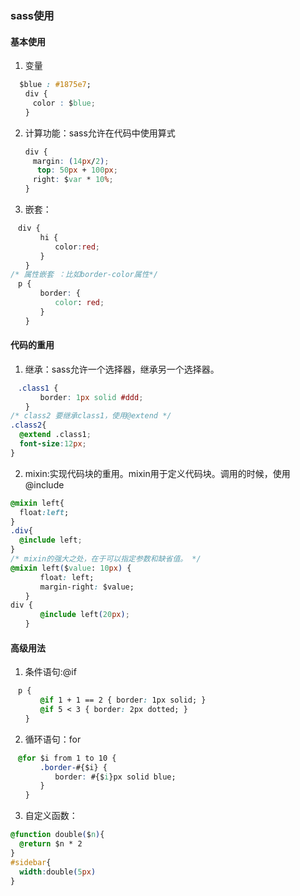### sass使用
#### 基本使用
1. 变量
```CSS
  $blue : #1875e7;　
　　div {
　　　color : $blue;
　　}

```
2. 计算功能：sass允许在代码中使用算式
```CSS
　　div {
　　　margin: (14px/2);
      top: 50px + 100px;
　　　right: $var * 10%;
　　}

```
3. 嵌套：
```css
　div {
　　　　hi {
　　　　　　color:red;
　　　　}
　　}
/* 属性嵌套 ：比如border-color属性*/
　p {
　　　　border: {
　　　　　　color: red;
　　　　}
　　}
```

#### 代码的重用
1. 继承：sass允许一个选择器，继承另一个选择器。
```css
　.class1 {
　　　　border: 1px solid #ddd;
　　}
/* class2 要继承class1，使用@extend */
.class2{
  @extend .class1;
  font-size:12px;
}
```
2. mixin:实现代码块的重用。mixin用于定义代码块。调用的时候，使用@include

```css
@mixin left{
  float:left;
}
.div{
  @include left;
}
/* mixin的强大之处，在于可以指定参数和缺省值。 */
@mixin left($value: 10px) {
　　　　float: left;
　　　　margin-right: $value;
　　}
div {
　　　　@include left(20px);
　　}

```
#### 高级用法
1. 条件语句:@if
```css
　p {
　　　　@if 1 + 1 == 2 { border: 1px solid; }
　　　　@if 5 < 3 { border: 2px dotted; }
　　}
``` 
2. 循环语句：for
```css
　@for $i from 1 to 10 {
　　　　.border-#{$i} {
　　　　　　border: #{$i}px solid blue;
　　　　}
　　}
```
3. 自定义函数：
```css
@function double($n){
  @return $n * 2
}
#sidebar{
  width:double(5px)
}
```